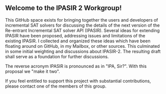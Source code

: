 ## Welcome to the IPASIR 2 Workgroup!

This GitHub space exists for bringing together the users and developers of incremental SAT solvers for discussing the details of the next version of the Re-entrant Incremental SAT solver API (IPASIR). 
Several ideas for extending IPASIR have been proposed, addressing issues and limitations of the existing IPASIR. 
I collected and organized these ideas which have been floating around on GitHub, in my Mailbox, or other sources. 
This culminated in some initial weighting and discussions about IPASIR-2.
The resulting draft shall serve as a foundation for further discussions.

The reverse acronym IPASIR is pronounced as in "IPA, Sir?".
With this proposal we "make it two".

If you feel entitled to support this project with substantial contributions, please contact one of the members of this group.

